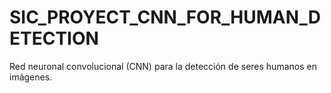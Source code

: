 # SIC_PROYECT_CNN_FOR_HUMAN_DETECTION
Red neuronal convolucional (CNN) para la detección de seres humanos en imágenes.
